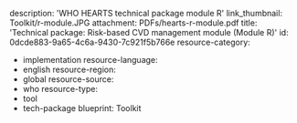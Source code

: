 description: 'WHO HEARTS technical package module R'
link_thumbnail: Toolkit/r-module.JPG
attachment: PDFs/hearts-r-module.pdf
title: 'Technical package: Risk-based CVD management module (Module R)'
id: 0dcde883-9a65-4c6a-9430-7c921f5b766e
resource-category:
  - implementation
resource-language:
  - english
resource-region:
  - global
resource-source:
  - who
resource-type:
  - tool
  - tech-package
blueprint: Toolkit
